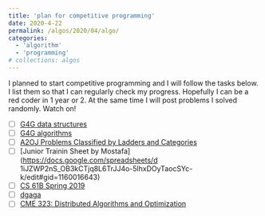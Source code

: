 ```yaml
---
title: 'plan for competitive programming'
date: 2020-4-22
permalink: /algos/2020/04/algo/
categories: 
  - 'algorithm'
  - 'programming'
# collections: algos
---
```

I planned to start competitive programming and I will follow the tasks below. I list them so that I can regularly check my progress. Hopefully I can be a red coder in 1 year or 2. At the same time I will post problems I solved randomly. Watch on!

 - [ ] [G4G data structures](https://www.geeksforgeeks.org/data-structures/)
 - [ ] [G4G algorithms](https://www.geeksforgeeks.org/fundamentals-of-algorithms/)
 - [ ] [A2OJ Problems Classified by Ladders and Categories](https://www.a2oj.com)
 - [ ] [Junior Trainin Sheet by Mostafa](https://docs.google.com/spreadsheets/d 1iJZWP2nS_OB3kCTjq8L6TrJJ4o-5lhxDOyTaocSYc-k/edit#gid=1160016643)
 - [ ] [CS 61B Spring 2019](https://www.bilibili.com/video/av83116016?p=182)
 - [ ] [dgaga](gad)
 - [ ] [CME 323: Distributed Algorithms and Optimization](http://stanford.edu/~rezab/dao/) 